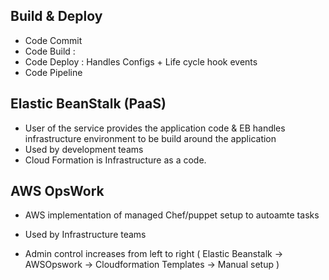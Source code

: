 Build & Deploy
---

- Code Commit
- Code Build : 
- Code Deploy : Handles Configs + Life cycle hook events
- Code Pipeline

Elastic BeanStalk (PaaS)
---

- User of the service provides the application code & EB handles infrastructure environment to be build around the application
- Used by development teams
- Cloud Formation is Infrastructure as a code.

AWS OpsWork
---

- AWS implementation of managed Chef/puppet setup to autoamte tasks
- Used by Infrastructure teams



- Admin control increases from left to right ( Elastic Beanstalk -> AWSOpswork -> Cloudformation Templates -> Manual setup )
